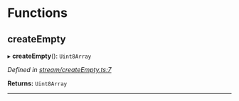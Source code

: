 

# Functions

<a id="createempty"></a>

##  createEmpty

▸ **createEmpty**(): `Uint8Array`

*Defined in [stream/createEmpty.ts:7](https://github.com/polkadot-js/common/blob/7b0a39a/packages/trie-codec/src/stream/createEmpty.ts#L7)*

**Returns:** `Uint8Array`

___

